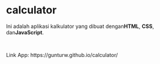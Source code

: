 # calculator

<p>Ini adalah aplikasi kalkulator yang dibuat dengan<strong>HTML</strong>, <strong>CSS</strong>, dan<strong>JavaScript</strong>.<p>
</br>
<p>Link App: https://gunturw.github.io/calculator/</p>
